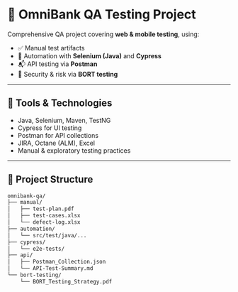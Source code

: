 # 🧪 OmniBank QA Testing Project

Comprehensive QA project covering **web & mobile testing**, using:
- ✅ Manual test artifacts
- 🔁 Automation with **Selenium (Java)** and **Cypress**
- 📬 API testing via **Postman**
- 🔐 Security & risk via **BORT testing**

---

## 🔧 Tools & Technologies

- Java, Selenium, Maven, TestNG
- Cypress for UI testing
- Postman for API collections
- JIRA, Octane (ALM), Excel
- Manual & exploratory testing practices

---

## 📁 Project Structure

```bash
omnibank-qa/
├── manual/
│   ├── test-plan.pdf
│   ├── test-cases.xlsx
│   └── defect-log.xlsx
├── automation/
│   └── src/test/java/...
├── cypress/
│   └── e2e-tests/
├── api/
│   ├── Postman_Collection.json
│   └── API-Test-Summary.md
└── bort-testing/
    └── BORT_Testing_Strategy.pdf
